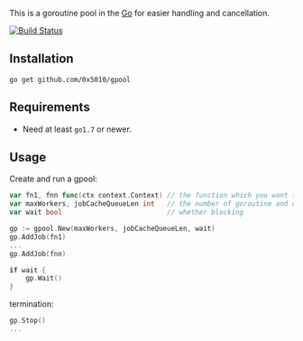 This is a goroutine pool in the [Go](http:golang.org) for easier handling and cancellation.

[![Build Status](https://travis-ci.org/0x5010/gpool.png?branch=master)](https://travis-ci.org/0x5010/gpool)

Installation
-----------

	go get github.com/0x5010/gpool

Requirements
-----------

* Need at least `go1.7` or newer.

Usage
-----------

Create and run a gpool:
```go
var fn1, fnn func(ctx context.Context) // the function which you want to  execute,  anonymous functions form closures is better
var maxWorkers, jobCacheQueueLen int   // the number of goroutine and cache size
var wait bool                          // whether blocking

gp := gpool.New(maxWorkers, jobCacheQueueLen, wait)
gp.AddJob(fn1)
...
gp.AddJob(fnn)

if wait {
	gp.Wait()
}
```


termination:
```go
gp.Stop()
...
```


